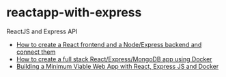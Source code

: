 # reactapp-with-express
ReactJS and Express API

- [How to create a React frontend and a Node/Express backend and connect them](https://www.freecodecamp.org/news/create-a-react-frontend-a-node-express-backend-and-connect-them-together-c5798926047c/)
- [How to create a full stack React/Express/MongoDB app using Docker](https://medium.com/free-code-camp/create-a-fullstack-react-express-mongodb-app-using-docker-c3e3e21c4074)
- [Building a Minimum Viable Web App with React, Express JS and Docker](https://medium.com/coding-with-clarity/building-a-minimum-viable-web-app-with-react-express-js-and-docker-df177b9170b4)